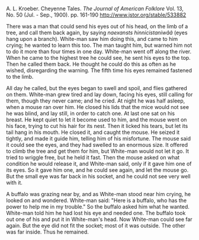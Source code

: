 
A. L. Kroeber. Cheyenne Tales. *The Journal of American Folklore* Vol. 13, No. 50 (Jul. - Sep., 1900). pp. 161-190 
http://www.jstor.org/stable/533882

There was a man that could send his eyes out of his head, on the limb of a tree, and call them back again, by saying *naexansts hinnicistaniwââ* (eyes hang upon a branch). White-man saw him doing this, and came to him crying; he wanted to learn this too. The man taught him, but warned him not to do it more than four times in one day. White-man went off along the river. When he came to the highest tree he could see, he sent his eyes to the top. Then he called them back. He thought he could do this as often as he wished, disregarding the warning. The fifth time his eyes remained fastened to the limb. 

All day he called, but the eyes began to swell and spoil, and flies gathered on them. White-man grew tired and lay down, facing his eyes, still calling for them, though they never came; and he cried. At night he was half asleep, when a mouse ran over him. He closed his lids that the mice would not see he was blind, and lay still, in order to catch one. At last one sat on his breast. He kept quiet to let it become used to him, and the mouse went on his face, trying to cut his hair for its nest. Then it licked his tears, but let its tail hang in his mouth. He closed it, and caught the mouse. He seized it tightly, and made it guide him, telling him of his misfortune. The mouse said it could see the eyes, and they had swelled to an enormous size. It offered to climb the tree and get them for him, but White-man would not let it go. It tried to wriggle free, but he held it fast. Then the mouse asked on what condition he would release it, and White-man said, only if it gave him one of its eyes. So it gave him one, and he could see again, and let the mouse go. But the small eye was far back in his socket, and he could not see very well with it. 

A buffalo was grazing near by, and as White-man stood near him crying, he looked on and wondered. White-man said: "Here is a buffalo, who has the power to help me in my trouble." So the buffalo asked him what he wanted. White-man told him he had lost his eye and needed one. The buffalo took out one of his and put it in White-man's head. Now White-man could see far again. But the eye did not fit the socket; most of it was outside. The other was far inside. Thus he remained.
